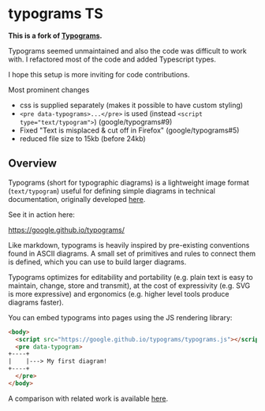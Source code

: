 # typograms TS

**This is a fork of [Typograms](https://github.com/google/typograms).**

Typograms seemed unmaintained and also the code was difficult to work with. I refactored
most of the code and added Typescript types.

I hope this setup is more inviting for code contributions.

Most prominent changes

- css is supplied separately (makes it possible to have custom styling)
- `<pre data-typograms>...</pre>` is used (instead `<script type="text/typogram">`)
  (google/typograms#9)
- Fixed "Text is misplaced & cut off in Firefox" (google/typograms#5)
- reduced file size to 15kb (before 24kb)

## Overview

Typograms (short for typographic diagrams) is a lightweight image format
(`text/typogram`) useful for defining simple diagrams in technical documentation,
originally developed [here](https://code.sgo.to/2022/06/20/typographic-diagrams.html).

See it in action here:

https://google.github.io/typograms/

Like markdown, typograms is heavily inspired by pre-existing conventions found in ASCII
diagrams. A small set of primitives and rules to connect them is defined, which you can
use to build larger diagrams.

Typograms optimizes for editability and portability (e.g. plain text is easy to
maintain, change, store and transmit), at the cost of expressivity (e.g. SVG is more
expressive) and ergonomics (e.g. higher level tools produce diagrams faster).

You can embed typograms into pages using the JS rendering library:

```html
<body>
  <script src="https://google.github.io/typograms/typograms.js"></script>
  <pre data-typogram>
+----+
|    |---> My first diagram!
+----+
  </pre>
</body>
```

A comparison with related work is available
[here](https://google.github.io/typograms/#related).
